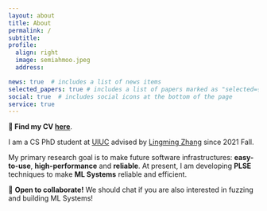 ```yaml
---
layout: about
title: About
permalink: /
subtitle:
profile:
  align: right
  image: semiahmoo.jpeg
  address:

news: true  # includes a list of news items
selected_papers: true # includes a list of papers marked as "selected={true}"
social: true  # includes social icons at the bottom of the page
service: true
---
```


<b>📜 Find my CV <a href="assets/pdf/jiawei_cv.pdf">here</a></b>.

I am a CS PhD student at [UIUC](https://illinois.edu/) advised by [Lingming Zhang](http://lingming.cs.illinois.edu/) since 2021 Fall.

My primary research goal is to make future software infrastructures: **easy-to-use**, **high-performance** and **reliable**.
At present, I am developing **PLSE** techniques to make **ML Systems** reliable and efficient.

🤗 **Open to collaborate!** We should chat if you are also interested in fuzzing and building ML Systems!
